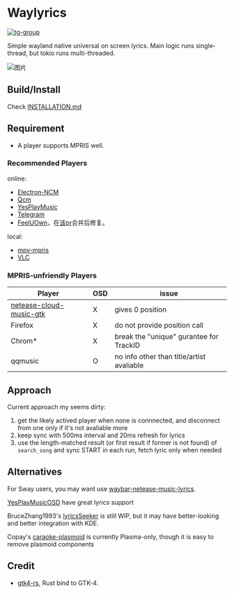 # Waylyrics

[![tg-group](https://img.shields.io/badge/tg%20group-open-blue)](https://t.me/waylyrics)

Simple wayland native universal on screen lyrics.
Main logic runs single-thread, but tokio runs multi-threaded.

![图片](https://user-images.githubusercontent.com/34085039/235869618-1f0fe78d-2637-4898-b8a1-53eb015d6731.png)

## Build/Install

Check [INSTALLATION.md](INSTALLATION.md)

## Requirement

- A player supports MPRIS well.

### Recommended Players

online:
- [Electron-NCM](https://github.com/Rocket1184/electron-netease-cloud-music)
- [Qcm](https://github.com/hypengw/Qcm)
- [YesPlayMusic](https://github.com/qier222/YesPlayMusic)
- [Telegram](https://t.me/Music163Bot)
- [FeelUOwn](https://github.com/feeluown/FeelUOwn/)，在[该pr](https://github.com/feeluown/FeelUOwn/pull/690)合并后修复。

local:
- [mpv-mpris](https://github.com/hoyon/mpv-mpris)
- [VLC](https://www.videolan.org)

### MPRIS-unfriendly Players

[netease-cloud-music-gtk]: https://github.com/gmg137/netease-cloud-music-gtk


Player | OSD | issue
------|-----|------
[netease-cloud-music-gtk] | X | gives 0 position
Firefox | X | do not provide position call
Chrom* | X | break the "unique" gurantee for TrackID
qqmusic | O | no info other than title/artist avaliable

## Approach

Current approach my seems dirty:

1. get the likely actived player when none is connnected, and disconnect from one only if it's not avaliable more
2. keep sync with 500ms interval and 20ms refresh for lyrics
3. use the length-matched result (or first result if former is not found) of `search_song` and sync START in each run, fetch lyric only when needed

## Alternatives

[YesPlayMusicOSD]: https://github.com/shih-liang/YesPlayMusicOSD
[waybar-netease-music-lyrics]: https://github.com/kangxiaoju/waybar-netease-music-lyrics

For Sway users, you may want use [waybar-netease-music-lyrics].

[YesPlayMusicOSD] have great lyrics support

BruceZhang1993's [lyricsSeeker](https://github.com/BruceZhang1993/LyricsSeeker) is still WIP, but it may have better-looking and better integration with KDE.

Copay's [caraoke-plasmoid](https://github.com/Copay/caraoke-plasmoid) is currently Plasma-only, though it is easy to remove plasmoid components

## Credit

[gtk4-rs]: https://github.com/gtk-rs/gtk4-rs

- [gtk4-rs], Rust bind to GTK-4.
